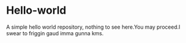 # Hello-world
A simple hello world repository, nothing to see here.You may proceed.I swear to friggin gaud imma gunna kms.
